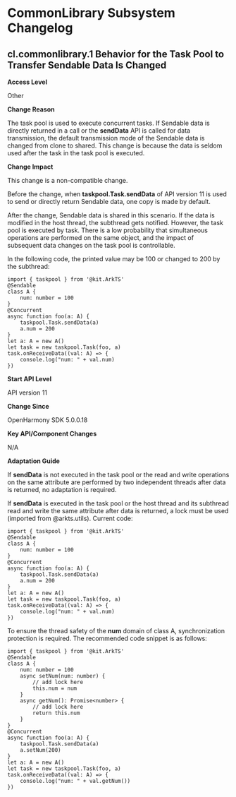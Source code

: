 # CommonLibrary Subsystem Changelog

## cl.commonlibrary.1 Behavior for the Task Pool to Transfer Sendable Data Is Changed

**Access Level**

Other

**Change Reason**

The task pool is used to execute concurrent tasks. If Sendable data is directly returned in a call or the **sendData** API is called for data transmission, the default transmission mode of the Sendable data is changed from clone to shared. This change is because the data is seldom used after the task in the task pool is executed.

**Change Impact**

This change is a non-compatible change.

Before the change, when **taskpool.Task.sendData** of API version 11 is used to send or directly return Sendable data, one copy is made by default.

After the change, Sendable data is shared in this scenario. If the data is modified in the host thread, the subthread gets notified. However, the task pool is executed by task. There is a low probability that simultaneous operations are performed on the same object, and the impact of subsequent data changes on the task pool is controllable.

In the following code, the printed value may be 100 or changed to 200 by the subthread:

```
import { taskpool } from '@kit.ArkTS'
@Sendable
class A {
    num: number = 100
}
@Concurrent
async function foo(a: A) {
    taskpool.Task.sendData(a)
    a.num = 200
}
let a: A = new A()
let task = new taskpool.Task(foo, a)
task.onReceiveData((val: A) => {
    console.log("num: " + val.num)
})
```

**Start API Level**

API version 11

**Change Since**

OpenHarmony SDK 5.0.0.18

**Key API/Component Changes**

N/A

**Adaptation Guide**

If **sendData** is not executed in the task pool or the read and write operations on the same attribute are performed by two independent threads after data is returned, no adaptation is required.

If **sendData** is executed in the task pool or the host thread and its subthread read and write the same attribute after data is returned, a lock must be used (imported from @arkts.utils).
Current code:

```
import { taskpool } from '@kit.ArkTS'
@Sendable
class A {
    num: number = 100
}
@Concurrent
async function foo(a: A) {
    taskpool.Task.sendData(a)
    a.num = 200
}
let a: A = new A()
let task = new taskpool.Task(foo, a)
task.onReceiveData((val: A) => {
    console.log("num: " + val.num)
})
```
To ensure the thread safety of the **num** domain of class A, synchronization protection is required. The recommended code snippet is as follows:
```
import { taskpool } from '@kit.ArkTS'
@Sendable
class A {
    num: number = 100
    async setNum(num: number) {
        // add lock here
        this.num = num
    }
    async getNum(): Promise<number> {
        // add lock here
        return this.num
    }
}
@Concurrent
async function foo(a: A) {
    taskpool.Task.sendData(a)
    a.setNum(200)
}
let a: A = new A()
let task = new taskpool.Task(foo, a)
task.onReceiveData((val: A) => {
    console.log("num: " + val.getNum())
})
```
